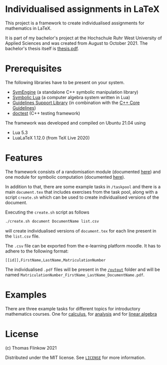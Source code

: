 # Individualised assignments in LaTeX

This project is a framework to create individualised assignments for mathematics in LaTeX.

It is part of my bachelor's project at the Hochschule Ruhr West University of Applied Sciences and was created from August to October 2021.
The bachelor's thesis itself is [thesis.pdf](thesis.pdf).

# Prerequisites

The following libraries have to be present on your system.

- [SymEngine](https://github.com/symengine/symengine) (a standalone C++ symbolic manipulation library)
- [Symbolic Lua](https://github.com/thenumbernine/symmath-lua) (a computer algebra system written in Lua)
- [Guidelines Support Library](https://github.com/microsoft/GSL) (in combination with the [C++ Core Guidelines](https://github.com/isocpp/CppCoreGuidelines))
- [doctest](https://github.com/onqtam/doctest) (C++ testing framework)

The framework was developed and compiled on Ubuntu 21.04 using

- Lua 5.3
- LuaLaTeX 1.12.0 (from TeX Live 2020)

# Features

The framework consists of a randomisation module (documented [here](docs/random.md)) and one module for symbolic computation (documented [here](docs/symcomp.md)).

In addition to that, there are some example tasks in `/taskpool` and there is a main `document.tex` that includes exercises from the task pool, along with a script `create.sh` which can be used to create individualised versions of the document.

Executing the `create.sh` script as follows

```bash
./create.sh document DocumentName list.csv
```

will create individualised versions of `document.tex` for each line present in the `list.csv` file. 

The `.csv` file can be exported from the e-learning platform moodle. It has to adhere to the following format:

```
[[id]],FirstName,LastName,MatriculationNumber
```

The individualised `.pdf` files will be present in the [`/output`](output) folder and will be named `MatriculationNumber_FirstName_LastName_DocumentName.pdf`.

# Examples

There are three example tasks for different topics for introductory mathematics courses.
One for [calculus](taskpool/task_calculus_segment.tex), for [analysis](taskpool/task_derivatives.tex) and for [linear algebra](taskpool/task_eigenvalues.tex)

# License

(c) Thomas Flinkow 2021

Distributed under the MIT license. See [`LICENSE`](LICENSE) for more information.
